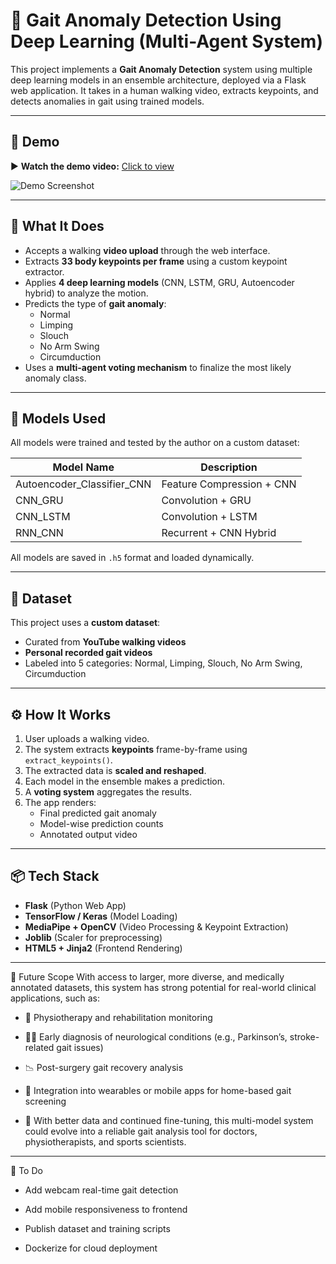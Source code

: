 # 🧠 Gait Anomaly Detection Using Deep Learning (Multi-Agent System)

This project implements a **Gait Anomaly Detection** system using multiple deep learning models in an ensemble architecture, deployed via a Flask web application. It takes in a human walking video, extracts keypoints, and detects anomalies in gait using trained models.

---

## 🚀 Demo

▶️ **Watch the demo video:** [Click to view](YOUR_VIDEO_LINK_HERE)

![Demo Screenshot](static/demo_screenshot.png)

---

## 🧐 What It Does

- Accepts a walking **video upload** through the web interface.
- Extracts **33 body keypoints per frame** using a custom keypoint extractor.
- Applies **4 deep learning models** (CNN, LSTM, GRU, Autoencoder hybrid) to analyze the motion.
- Predicts the type of **gait anomaly**:
  - Normal
  - Limping
  - Slouch
  - No Arm Swing
  - Circumduction
- Uses a **multi-agent voting mechanism** to finalize the most likely anomaly class.

---

## 🧠 Models Used

All models were trained and tested by the author on a custom dataset:

| Model Name                 | Description                   |
|---------------------------|-------------------------------|
| Autoencoder_Classifier_CNN| Feature Compression + CNN     |
| CNN_GRU                   | Convolution + GRU             |
| CNN_LSTM                  | Convolution + LSTM            |
| RNN_CNN                   | Recurrent + CNN Hybrid        |

All models are saved in `.h5` format and loaded dynamically.

---

## 📂 Dataset

This project uses a **custom dataset**:
- Curated from **YouTube walking videos**
- **Personal recorded gait videos**
- Labeled into 5 categories: Normal, Limping, Slouch, No Arm Swing, Circumduction

---

## ⚙️ How It Works

1. User uploads a walking video.
2. The system extracts **keypoints** frame-by-frame using `extract_keypoints()`.
3. The extracted data is **scaled and reshaped**.
4. Each model in the ensemble makes a prediction.
5. A **voting system** aggregates the results.
6. The app renders:
   - Final predicted gait anomaly
   - Model-wise prediction counts
   - Annotated output video

---

## 📦 Tech Stack

- **Flask** (Python Web App)
- **TensorFlow / Keras** (Model Loading)
- **MediaPipe + OpenCV** (Video Processing & Keypoint Extraction)
- **Joblib** (Scaler for preprocessing)
- **HTML5 + Jinja2** (Frontend Rendering)

---

🧭 Future Scope
With access to larger, more diverse, and medically annotated datasets, this system has strong potential for real-world clinical applications, such as:

- 🏥 Physiotherapy and rehabilitation monitoring

- 👨‍⚕️ Early diagnosis of neurological conditions (e.g., Parkinson’s, stroke-related gait issues)

- 📉 Post-surgery gait recovery analysis

- 🤖 Integration into wearables or mobile apps for home-based gait screening

- 🔬 With better data and continued fine-tuning, this multi-model system could evolve into a reliable gait analysis tool for doctors, physiotherapists, and sports scientists.

---

📌 To Do
- Add webcam real-time gait detection

- Add mobile responsiveness to frontend

- Publish dataset and training scripts

- Dockerize for cloud deployment


